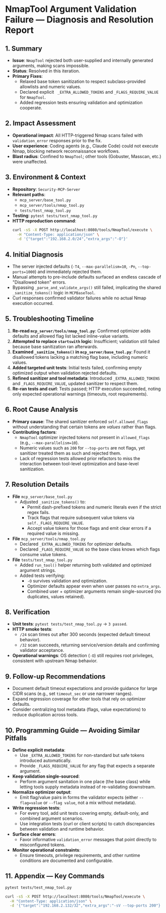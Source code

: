 # NmapTool Argument Validation Failure — Diagnosis and Resolution Report

## 1. Summary
- **Issue**: `NmapTool` rejected both user-supplied and internally generated arguments, making scans impossible.
- **Status**: Resolved in this iteration.
- **Primary Fixes**:
  - Relaxed base token sanitization to respect subclass-provided allowlists and numeric values.
  - Declared explicit ` _EXTRA_ALLOWED_TOKENS` and `_FLAGS_REQUIRE_VALUE` for `NmapTool`.
  - Added regression tests ensuring validation and optimization cooperate.

## 2. Impact Assessment
- **Operational impact**: All HTTP-triggered Nmap scans failed with `validation_error` responses prior to the fix.
- **User experience**: Coding agents (e.g., Claude Code) could not execute Nmap, blocking network reconnaissance workflows.
- **Blast radius**: Confined to `NmapTool`; other tools (Gobuster, Masscan, etc.) were unaffected.

## 3. Environment & Context
- **Repository**: `Security-MCP-Server`
- **Relevant paths**:
  - `mcp_server/base_tool.py`
  - `mcp_server/tools/nmap_tool.py`
  - `tests/test_nmap_tool.py`
- **Testing**: `pytest tests/test_nmap_tool.py`
- **HTTP reproduction command**:
  ```bash
  curl -sS -X POST http://localhost:8080/tools/NmapTool/execute \
    -H "Content-Type: application/json" \
    -d '{"target":"192.168.2.0/24","extra_args":"-O"}'
  ```

## 4. Initial Diagnosis
- The server injected defaults (`-T4`, `--max-parallelism=10`, `-Pn`, `--top-ports=1000`) and immediately rejected them.
- Manual attempts to pre-include defaults surfaced an endless cascade of "Disallowed token" errors.
- Bypassing `_parse_and_validate_args()` still failed, implicating the shared `_sanitize_tokens()` logic in `MCPBaseTool`.
- Curl responses confirmed validator failures while no actual Nmap execution occurred.

## 5. Troubleshooting Timeline
1. **Re-read `mcp_server/tools/nmap_tool.py`**: Confirmed optimizer adds defaults and allowed flag list lacked inline-value variants.
2. **Attempted to replace `startswith` logic**: Insufficient; validation still failed because base sanitization ran afterwards.
3. **Examined `_sanitize_tokens()` in `mcp_server/base_tool.py`**: Found it disallowed tokens lacking a matching flag base, including numeric values.
4. **Added targeted unit tests**: Initial tests failed, confirming empty optimized output when validation rejected defaults.
5. **Refined sanitizer and tool metadata**: Introduced `_EXTRA_ALLOWED_TOKENS` and `_FLAGS_REQUIRE_VALUE`, updated sanitizer to respect them.
6. **Re-ran tests and curl**: Tests passed; HTTP execution succeeded, noting only expected operational warnings (timeouts, root requirements).

## 6. Root Cause Analysis
- **Primary cause**: The shared sanitizer enforced `self.allowed_flags` without understanding that certain tokens are *values* rather than flags.
- **Contributing factors**:
  - `NmapTool` optimizer injected tokens not present in `allowed_flags` (e.g., `--max-parallelism=10`).
  - Numeric values such as `200` for `--top-ports` are not flags, yet sanitizer treated them as such and rejected them.
  - Lack of regression tests allowed prior refactors to miss the interaction between tool-level optimization and base-level sanitization.

## 7. Resolution Details
- **File** `mcp_server/base_tool.py`
  - Adjusted `_sanitize_tokens()` to:
    - Permit dash-prefixed tokens and numeric literals even if the strict regex fails.
    - Track flags that require subsequent value tokens via `self._FLAGS_REQUIRE_VALUE`.
    - Accept value tokens for those flags and emit clear errors if a required value is missing.
- **File** `mcp_server/tools/nmap_tool.py`
  - Declared `_EXTRA_ALLOWED_TOKENS` for optimizer defaults.
  - Declared `_FLAGS_REQUIRE_VALUE` so the base class knows which flags consume value tokens.
- **File** `tests/test_nmap_tool.py`
  - Added `run_tool()` helper returning both validated and optimized argument strings.
  - Added tests verifying:
    - `-O` survives validation and optimization.
    - Optimizer defaults appear even when user passes no `extra_args`.
    - Combined user + optimizer arguments remain single-sourced (no duplicates, values retained).

## 8. Verification
- **Unit tests**: `pytest tests/test_nmap_tool.py` → `3 passed`.
- **HTTP smoke tests**:
  - `/24` scan times out after 300 seconds (expected default timeout behavior).
  - `/32` scan succeeds, returning service/version details and confirming validator acceptance.
- **Operational warnings**: OS detection (`-O`) still requires root privileges, consistent with upstream Nmap behavior.

## 9. Follow-up Recommendations
- Document default timeout expectations and provide guidance for large CIDR scans (e.g., set `timeout_sec` or use narrower ranges).
- Expand regression coverage for other tools that rely on optimizer defaults.
- Consider centralizing tool metadata (flags, value expectations) to reduce duplication across tools.

## 10. Programming Guide — Avoiding Similar Pitfalls
- **Define explicit metadata**:
  - Use `_EXTRA_ALLOWED_TOKENS` for non-standard but safe tokens introduced automatically.
  - Provide `_FLAGS_REQUIRE_VALUE` for any flag that expects a separate argument.
- **Keep validation single-sourced**:
  - Perform argument sanitation in one place (the base class) while letting tools supply metadata instead of re-validating downstream.
- **Normalize optimizer output**:
  - Emit flag/value pairs in forms the validator expects (either `--flag=value` or `--flag value`, not a mix without metadata).
- **Write regression tests**:
  - For every tool, add unit tests covering empty, default-only, and combined argument scenarios.
  - Use integration tests (curl or client scripts) to catch discrepancies between validation and runtime behavior.
- **Surface clear errors**:
  - Favor informative `validation_error` messages that point directly to misconfigured tokens.
- **Monitor operational constraints**:
  - Ensure timeouts, privilege requirements, and other runtime conditions are documented and configurable.

## 11. Appendix — Key Commands
```bash
pytest tests/test_nmap_tool.py

curl -sS -X POST http://localhost:8080/tools/NmapTool/execute \
  -H "Content-Type: application/json" \
  -d '{"target":"192.168.2.132/32","extra_args":"-sV --top-ports 200"}'
```
